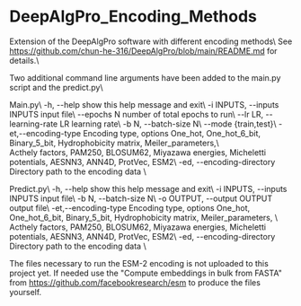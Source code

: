 # DeepAlgPro_Encoding_Methods
Extension of the DeepAlgPro software with different encoding methods\\
See https://github.com/chun-he-316/DeepAlgPro/blob/main/README.md for details.\\ 

Two additional command line arguments have been added to the main.py script and the predict.py\\

Main.py\\
-h, --help                     show this help message and exit\\
-i INPUTS, --inputs INPUTS     input file\\
--epochs N                     number of total epochs to run\\
--lr LR, --learning-rate LR    learning rate\\
-b N, --batch-size N\\
--mode {train,test}\\
-et,--encoding-type            Encoding type, options One_hot, One_hot_6_bit, Binary_5_bit, Hydrophobicity matrix, Meiler_parameters,\\  
                               Acthely factors, PAM250, BLOSUM62, Miyazawa energies, Micheletti potentials, AESNN3, ANN4D, ProtVec, ESM2\\
-ed, --encoding-directory      Directory path to the encoding data \\

Predict.py\\
 -h, --help                    show this help message and exit\\
-i INPUTS, --inputs INPUTS    input file\\
-b N, --batch-size N\\
-o OUTPUT, --output OUTPUT    output file\\
-et,--encoding-type            Encoding type, options One_hot, One_hot_6_bit, Binary_5_bit, Hydrophobicity matrix, Meiler_parameters,  \\
                               Acthely factors, PAM250, BLOSUM62, Miyazawa energies, Micheletti potentials, AESNN3, ANN4D, ProtVec, ESM2\\
-ed, --encoding-directory      Directory path to the encoding data \\

The files necessary to run the ESM-2 encoding is not uploaded to this project yet. If needed use the "Compute embeddings in bulk from FASTA" from https://github.com/facebookresearch/esm to produce the files yourself. 
